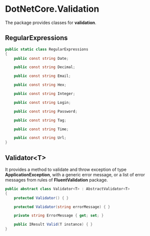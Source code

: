 # DotNetCore.Validation

The package provides classes for **validation**.

## RegularExpressions

```cs
public static class RegularExpressions
{
    public const string Date;

    public const string Decimal;

    public const string Email;

    public const string Hex;

    public const string Integer;

    public const string Login;

    public const string Password;

    public const string Tag;

    public const string Time;

    public const string Url;
}
```

## Validator\<T\>

It provides a method to validate and throw exception of type **ApplicationException**, with a generic error message, or a list of error messages from rules of **FluentValidation** package.

```cs
public abstract class Validator<T> : AbstractValidator<T>
{
    protected Validator() { }

    protected Validator(string errorMessage) { }

    private string ErrorMessage { get; set; }

    public IResult Valid(T instance) { }
}
```
